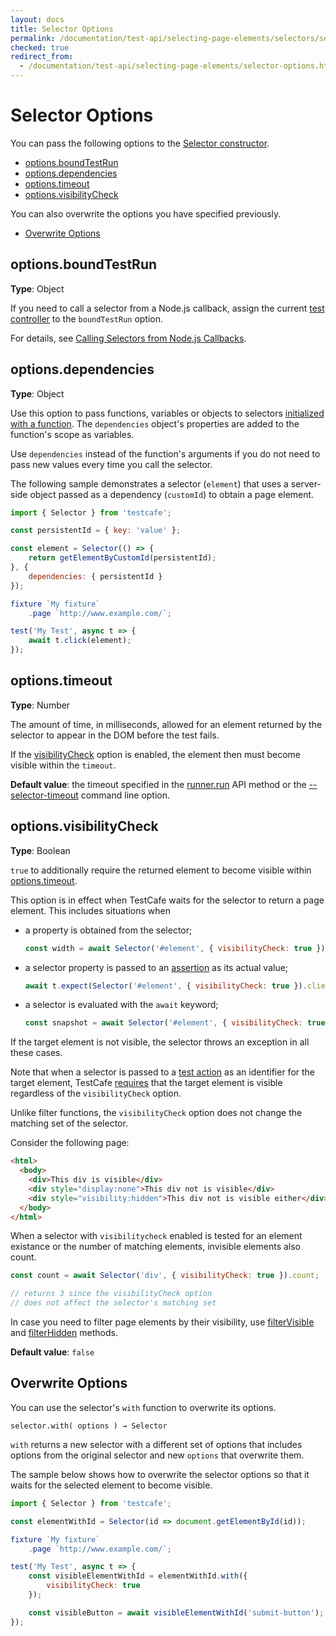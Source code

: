 ```yaml
---
layout: docs
title: Selector Options
permalink: /documentation/test-api/selecting-page-elements/selectors/selector-options.html
checked: true
redirect_from:
  - /documentation/test-api/selecting-page-elements/selector-options.html
---
```

# Selector Options

You can pass the following options to the [Selector constructor](creating-selectors.md).

* [options.boundTestRun](#optionsboundtestrun)
* [options.dependencies](#optionsdependencies)
* [options.timeout](#optionstimeout)
* [options.visibilityCheck](#optionsvisibilitycheck)

You can also overwrite the options you have specified previously.

* [Overwrite Options](#overwrite-options)

## options.boundTestRun

**Type**: Object

If you need to call a selector from a Node.js callback, assign the current
[test controller](../../test-code-structure.md#test-controller) to the `boundTestRun` option.

For details, see [Calling Selectors from Node.js Callbacks](edge-cases-and-limitations.md#calling-selectors-from-nodejs-callbacks).

## options.dependencies

**Type**: Object

Use this option to pass functions, variables or objects to selectors [initialized with a function](creating-selectors.md#initialize-selectors).
The `dependencies` object's properties are added to the function's scope as variables.

Use `dependencies` instead of the function's arguments if you do not need to pass new values every time you call the selector.

The following sample demonstrates a selector (`element`) that uses a server-side object passed as a dependency (`customId`) to obtain a page element.

```js
import { Selector } from 'testcafe';

const persistentId = { key: 'value' };

const element = Selector(() => {
    return getElementByCustomId(persistentId);
}, {
    dependencies: { persistentId }
});

fixture `My fixture`
    .page `http://www.example.com/`;

test('My Test', async t => {
    await t.click(element);
});
```

## options.timeout

**Type**: Number

The amount of time, in milliseconds, allowed for an element returned by the selector to appear in the DOM before the test fails.

If the [visibilityCheck](#optionsvisibilitycheck) option is enabled, the element then must become visible within the `timeout`.

**Default value**: the timeout specified in the [runner.run](../../../using-testcafe/programming-interface/runner.md#run) API method
or the [--selector-timeout](../../../using-testcafe/command-line-interface.md#--selector-timeout-ms) command line option.

## options.visibilityCheck

**Type**: Boolean

`true` to additionally require the returned element to become visible within [options.timeout](#optionstimeout).

This option is in effect when TestCafe waits for the selector to return a page element. This includes situations when

* a property is obtained from the selector;

    ```js
    const width = await Selector('#element', { visibilityCheck: true }).clientWidth;
    ```

* a selector property is passed to an [assertion](../../assertions/README.md) as its actual value;

    ```js
    await t.expect(Selector('#element', { visibilityCheck: true }).clientWidth).eql(400);
    ```

* a selector is evaluated with the `await` keyword;

    ```js
    const snapshot = await Selector('#element', { visibilityCheck: true })();
    ```

If the target element is not visible, the selector throws an exception in all these cases.

Note that when a selector is passed to a [test action](../../actions/README.md) as an identifier for the target element,
TestCafe [requires](../../built-in-waiting-mechanisms.md#waiting-for-action-target-elements) that the target element is visible regardless of the `visibilityCheck` option.

Unlike filter functions, the `visibilityCheck` option does not change the matching set of the selector.

Consider the following page:

```html
<html>
  <body>
    <div>This div is visible</div>
    <div style="display:none">This div not is visible</div>
    <div style="visibility:hidden">This div not is visible either</div>
  </body>
</html>
```

When a selector with `visibilitycheck` enabled is tested for an element existance
or the number of matching elements, invisible elements also count.

```js
const count = await Selector('div', { visibilityCheck: true }).count;

// returns 3 since the visibilityCheck option
// does not affect the selector's matching set
```

In case you need to filter page elements by their visibility,
use [filterVisible](functional-style-selectors.md#filtervisible) and
[filterHidden](functional-style-selectors.md#filterhidden) methods.

**Default value**: `false`

## Overwrite Options

You can use the selector's `with` function to overwrite its options.

```text
selector.with( options ) → Selector
```

`with` returns a new selector with a different set of options that includes options from the original selector and new `options` that overwrite them.

The sample below shows how to overwrite the selector options so that it waits for the selected element to become visible.

```js
import { Selector } from 'testcafe';

const elementWithId = Selector(id => document.getElementById(id));

fixture `My fixture`
    .page `http://www.example.com/`;

test('My Test', async t => {
    const visibleElementWithId = elementWithId.with({
        visibilityCheck: true
    });

    const visibleButton = await visibleElementWithId('submit-button');
});
```
